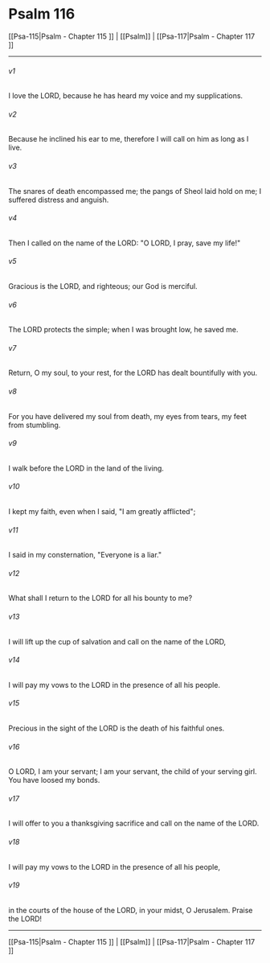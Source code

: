 # Psalm 116

[[Psa-115|Psalm - Chapter 115 ]] | [[Psalm]] | [[Psa-117|Psalm - Chapter 117 ]]
***

###### v1
I love the LORD, because he has heard my voice and my supplications.
###### v2
Because he inclined his ear to me, therefore I will call on him as long as I live.
###### v3
The snares of death encompassed me; the pangs of Sheol laid hold on me; I suffered distress and anguish.
###### v4
Then I called on the name of the LORD: "O LORD, I pray, save my life!"
###### v5
Gracious is the LORD, and righteous; our God is merciful.
###### v6
The LORD protects the simple; when I was brought low, he saved me.
###### v7
Return, O my soul, to your rest, for the LORD has dealt bountifully with you.
###### v8
For you have delivered my soul from death, my eyes from tears, my feet from stumbling.
###### v9
I walk before the LORD in the land of the living.
###### v10
I kept my faith, even when I said, "I am greatly afflicted";
###### v11
I said in my consternation, "Everyone is a liar."
###### v12
What shall I return to the LORD for all his bounty to me?
###### v13
I will lift up the cup of salvation and call on the name of the LORD,
###### v14
I will pay my vows to the LORD in the presence of all his people.
###### v15
Precious in the sight of the LORD is the death of his faithful ones.
###### v16
O LORD, I am your servant; I am your servant, the child of your serving girl. You have loosed my bonds.
###### v17
I will offer to you a thanksgiving sacrifice and call on the name of the LORD.
###### v18
I will pay my vows to the LORD in the presence of all his people,
###### v19
in the courts of the house of the LORD, in your midst, O Jerusalem. Praise the LORD!

***

[[Psa-115|Psalm - Chapter 115 ]] | [[Psalm]] | [[Psa-117|Psalm - Chapter 117 ]]
